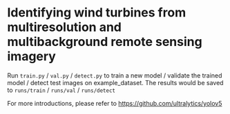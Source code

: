 # Identifying wind turbines from multiresolution and multibackground remote sensing imagery
Run `train.py` / `val.py` / `detect.py` to train a new model / validate the trained model / detect test images on example_dataset. The results would be saved to `runs/train` / `runs/val` / `runs/detect`

For more introductions, please refer to 
https://github.com/ultralytics/yolov5
